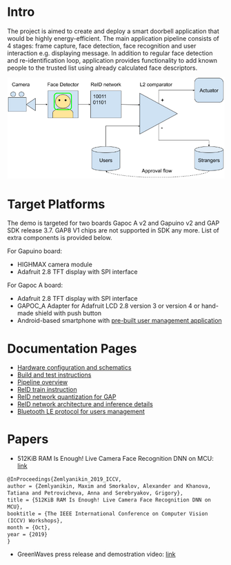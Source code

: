 # Intro

The project is aimed to create and deploy a smart doorbell application that would be highly energy-efficient. The main application pipeline consists of 4 stages: frame capture, face detection, face recognition and user interaction e.g. displaying message. In addition to regular face detection and re-identification loop, application provides functionality to add known people to the trusted list using already calculated face descriptors.

![](documentation/images/reid_pipeline.png)

# Target Platforms

The demo is targeted for two boards Gapoc A v2 and Gapuino v2 and GAP SDK release 3.7. GAP8 V1 chips are not supported in SDK any more.
List of extra components is provided below.

For Gapuino board:
- HIGHMAX camera module
- Adafruit 2.8 TFT display with SPI interface

For Gapoc A board:
- Adafruit 2.8 TFT display with SPI interface
- GAPOC_A Adapter for Adafruit LCD 2.8 version 3 or version 4 or hand-made shield with push button
- Android-based smartphone with [pre-built user management application](https://reid-artifacts.s3.eu-central-1.amazonaws.com/FaceID/ReID-Control-App.apk)

# Documentation Pages

- [Hardware configuration and schematics](./documentation/hardware.md)
- [Build and test instructions](./documentation/build_test.md)
- [Pipeline overview](./documentation/pipeline.md)
- [ReID train instruction](./documentation/train_instruction.md)
- [ReID network quantization for GAP](./documentation/quantization_instruction.md)
- [ReID network architecture and inference details](./documentation/network_inference.md)
- [Bluetooth LE protocol for users management](./documentation/ble_protocol.md)

# Papers

- 512KiB RAM Is Enough! Live Camera Face Recognition DNN on MCU: [link](http://openaccess.thecvf.com/content_ICCVW_2019/html/LPCV/Zemlyanikin_512KiB_RAM_Is_Enough_Live_Camera_Face_Recognition_DNN_on_ICCVW_2019_paper.html)

```
@InProceedings{Zemlyanikin_2019_ICCV,
author = {Zemlyanikin, Maxim and Smorkalov, Alexander and Khanova, Tatiana and Petrovicheva, Anna and Serebryakov, Grigory},
title = {512KiB RAM Is Enough! Live Camera Face Recognition DNN on MCU},
booktitle = {The IEEE International Conference on Computer Vision (ICCV) Workshops},
month = {Oct},
year = {2019}
}
```

- GreenWaves press release and demostration video: [link](https://greenwaves-technologies.com/face_reid_on_gap8/)
